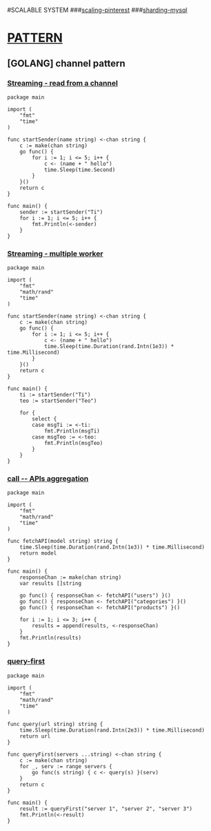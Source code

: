 #SCALABLE SYSTEM
###[scaling-pinterest](https://www.slideshare.net/InfoQ/scaling-pinterest)
###[sharding-mysql](https://medium.com/pinterest-engineering/sharding-pinterest-how-we-scaled-our-mysql-fleet-3f341e96ca6f)

# [PATTERN](https://ravindraelicherla.medium.com/10-design-patterns-every-software-architect-must-know-b33237bc01c2)

## [GOLANG] channel pattern
### [Streaming - read from a channel](https://play.golang.org/p/9C-u721el8p)
```shell script
package main

import (
	"fmt"
	"time"
)

func startSender(name string) <-chan string {
	c := make(chan string)
	go func() {
		for i := 1; i <= 5; i++ {
			c <- (name + " hello")
			time.Sleep(time.Second)
		}
	}()
	return c
}

func main() {
	sender := startSender("Ti")
	for i := 1; i <= 5; i++ {
		fmt.Println(<-sender)
	}
}

```

### [Streaming - multiple worker](https://play.golang.org/p/df7WGblymJB)
```shell script
package main

import (
	"fmt"
	"math/rand"
	"time"
)

func startSender(name string) <-chan string {
	c := make(chan string)
	go func() {
		for i := 1; i <= 5; i++ {
			c <- (name + " hello")
			time.Sleep(time.Duration(rand.Intn(1e3)) * time.Millisecond)
		}
	}()
	return c
}

func main() {
	ti := startSender("Ti")
	teo := startSender("Teo")

	for {
		select {
		case msgTi := <-ti:
			fmt.Println(msgTi)
		case msgTeo := <-teo:
			fmt.Println(msgTeo)
		}
	}
}

```

### [call -- APIs aggregation](https://play.golang.org/p/RTMRgC2ddf4)
```shell script
package main

import (
	"fmt"
	"math/rand"
	"time"
)

func fetchAPI(model string) string {
	time.Sleep(time.Duration(rand.Intn(1e3)) * time.Millisecond)
	return model
}

func main() {
	responseChan := make(chan string)
	var results []string

	go func() { responseChan <- fetchAPI("users") }()
	go func() { responseChan <- fetchAPI("categories") }()
	go func() { responseChan <- fetchAPI("products") }()

	for i := 1; i <= 3; i++ {
		results = append(results, <-responseChan)
	}
	fmt.Println(results)
}

```
### [query-first](https://play.golang.org/p/QMqTcX-doWy)
```shell script
package main

import (
	"fmt"
	"math/rand"
	"time"
)

func query(url string) string {
	time.Sleep(time.Duration(rand.Intn(2e3)) * time.Millisecond)
	return url
}

func queryFirst(servers ...string) <-chan string {
	c := make(chan string)
	for _, serv := range servers {
		go func(s string) { c <- query(s) }(serv)
	}
	return c
}

func main() {
	result := queryFirst("server 1", "server 2", "server 3")
	fmt.Println(<-result)
}

```